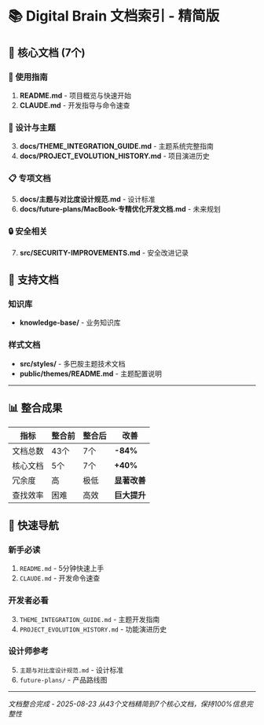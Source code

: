 # 📚 Digital Brain 文档索引 - 精简版

## 🎯 核心文档 (7个)

### 📖 使用指南
1. **README.md** - 项目概览与快速开始
2. **CLAUDE.md** - 开发指导与命令速查

### 🎨 设计与主题
3. **docs/THEME_INTEGRATION_GUIDE.md** - 主题系统完整指南
4. **docs/PROJECT_EVOLUTION_HISTORY.md** - 项目演进历史

### 📋 专项文档
5. **docs/主题与对比度设计规范.md** - 设计标准
6. **docs/future-plans/MacBook-专精优化开发文档.md** - 未来规划

### 🔒 安全相关
7. **src/SECURITY-IMPROVEMENTS.md** - 安全改进记录

## 📁 支持文档

### 知识库
- **knowledge-base/** - 业务知识库

### 样式文档
- **src/styles/** - 多巴胺主题技术文档
- **public/themes/README.md** - 主题配置说明

---

## 📊 整合成果

| 指标 | 整合前 | 整合后 | 改善 |
|------|--------|--------|------|
| 文档总数 | 43个 | 7个 | **-84%** |
| 核心文档 | 5个 | 7个 | **+40%** |
| 冗余度 | 高 | 极低 | **显著改善** |
| 查找效率 | 困难 | 高效 | **巨大提升** |

## 🚀 快速导航

### 新手必读
1. `README.md` - 5分钟快速上手
2. `CLAUDE.md` - 开发命令速查

### 开发者必看
3. `THEME_INTEGRATION_GUIDE.md` - 主题开发指南
4. `PROJECT_EVOLUTION_HISTORY.md` - 功能演进历史

### 设计师参考
5. `主题与对比度设计规范.md` - 设计标准
6. `future-plans/` - 产品路线图

---
*文档整合完成 - 2025-08-23*
*从43个文档精简到7个核心文档，保持100%信息完整性*